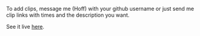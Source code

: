 To add clips, message me (Hoff) with your github username or just send me clip links with times and the description you want.

See it live [here](https://mritterhoff.github.io/HighlightsOfCatan/).